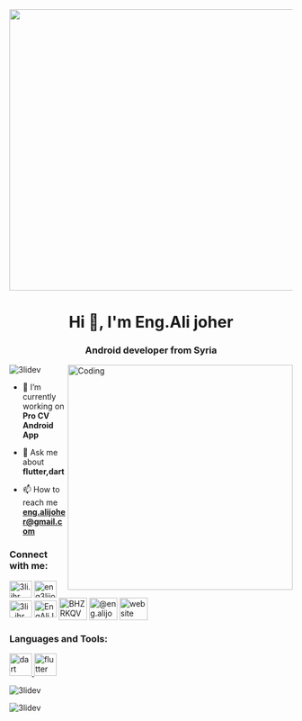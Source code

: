 <img align="center" src="https://dvokhk8ohqhd8.cloudfront.net/assets/engineering_types/android/hero_image-fc5b7ec3e1de4498f823edc8ed1d345d16e52de1c2b4be98d3fb26df086df117.svg" width="1024" height="500" />
<h1 align="center">Hi 👋, I'm Eng.Ali joher</h1>
<h3 align="center">Android developer from Syria</h3>

<img align="right" alt="Coding" width="400" src="https://cdn.dribbble.com/users/1292677/screenshots/6139167/media/5387dc7e035b3efe9d94516044de66a4.gif">
<p align="left"> <img src="https://komarev.com/ghpvc/?username=3lidev&label=Profile%20views&color=0e75b6&style=flat" alt="3lidev" /> </p>

- 🔭 I’m currently working on **Pro CV Android App**

- 💬 Ask me about **flutter,dart**

- 📫 How to reach me **eng.alijoher@gmail.com**

<h3 align="left">Connect with me:</h3>
<p align="left">
<a href="https://fb.com/3li.jhr" target="blank"><img align="center" src="https://raw.githubusercontent.com/rahuldkjain/github-profile-readme-generator/master/src/images/icons/Social/facebook.svg" alt="3li.jhr" height="30" width="40" /></a>
<a href="https://www.linkedin.com/in/eng3lijoher/" target="blank"><img align="center" src="https://upload.wikimedia.org/wikipedia/commons/0/01/LinkedIn_Logo.svg" alt="eng3lijoher" height="30" width="40" /></a>
<a href="https://instagram.com/3li_jhr" target="blank"><img align="center" src="https://raw.githubusercontent.com/rahuldkjain/github-profile-readme-generator/master/src/images/icons/Social/instagram.svg" alt="3li_jhr" height="30" width="40" /></a>
<a href="https://t.me/EngAliJoher" target="blank"><img align="center" src="https://upload.wikimedia.org/wikipedia/commons/8/82/Telegram_logo.svg" alt="EngAliJoher" height="30" width="40" /></a>
<a href="https://wa.me/message/BHZRKQVH5I4YB1" target="blank"><img align="center" src="https://upload.wikimedia.org/wikipedia/commons/6/6b/WhatsApp.svg" alt="BHZRKQVH5I4YB1" height="40" width="50" /></a>
<a href="https://www.youtube.com/@eng.alijoher" target="blank"><img align="center" src="https://upload.wikimedia.org/wikipedia/commons/b/b8/YouTube_Logo_2017.svg" alt="@eng.alijoher" height="40" width="50" /></a>
<a href="https://engalijoher.blogspot.com/" target="blank"><img align="center" src="https://upload.wikimedia.org/wikipedia/commons/8/82/Noun_Project_website_icon_3077870.svg" alt="website" height="40" width="50" /></a>
</p>

<h3 align="left">Languages and Tools:</h3>
<p align="left"> <a href="https://dart.dev" target="_blank" rel="noreferrer"> <img src="https://www.vectorlogo.zone/logos/dartlang/dartlang-icon.svg" alt="dart" width="40" height="40"/> </a> <a href="https://flutter.dev" target="_blank" rel="noreferrer"> <img src="https://www.vectorlogo.zone/logos/flutterio/flutterio-icon.svg" alt="flutter" width="40" height="40"/> </a> </p>



<p><img align="center" src="https://github-readme-stats.vercel.app/api?username=3lidev&show_icons=true&locale=en" alt="3lidev" /></p>

<p><img align="center" src="https://github-readme-streak-stats.herokuapp.com/?user=3lidev&" alt="3lidev" /></p>
